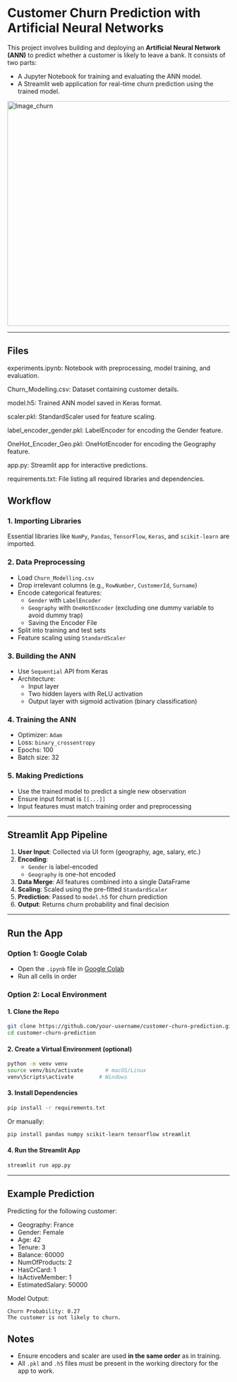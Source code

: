 # Customer Churn Prediction with Artificial Neural Networks

This project involves building and deploying an **Artificial Neural Network (ANN)** to predict whether a customer is likely to leave a bank. It consists of two parts:

- A Jupyter Notebook for training and evaluating the ANN model.
- A Streamlit web application for real-time churn prediction using the trained model.

 
<img width="509" alt="Image_churn" src="https://github.com/user-attachments/assets/4d6b7407-3185-4a43-b904-22656eebfaf5" />




---

## Files

experiments.ipynb: Notebook with preprocessing, model training, and evaluation.

Churn_Modelling.csv: Dataset containing customer details.

model.h5: Trained ANN model saved in Keras format.

scaler.pkl: StandardScaler used for feature scaling.

label_encoder_gender.pkl: LabelEncoder for encoding the Gender feature.

OneHot_Encoder_Geo.pkl: OneHotEncoder for encoding the Geography feature.

app.py: Streamlit app for interactive predictions.

requirements.txt: File listing all required libraries and dependencies.

## Workflow

### 1. Importing Libraries
Essential libraries like `NumPy`, `Pandas`, `TensorFlow`, `Keras`, and `scikit-learn` are imported.

### 2. Data Preprocessing
- Load `Churn_Modelling.csv`
- Drop irrelevant columns (e.g., `RowNumber`, `CustomerId`, `Surname`)
- Encode categorical features:
  - `Gender` with `LabelEncoder`
  - `Geography` with `OneHotEncoder` (excluding one dummy variable to avoid dummy trap)
  - Saving the Encoder File
- Split into training and test sets
- Feature scaling using `StandardScaler`

### 3. Building the ANN
- Use `Sequential` API from Keras
- Architecture:
  - Input layer
  - Two hidden layers with ReLU activation
  - Output layer with sigmoid activation (binary classification)

### 4. Training the ANN
- Optimizer: `Adam`
- Loss: `binary_crossentropy`
- Epochs: 100
- Batch size: 32


### 5. Making Predictions
- Use the trained model to predict a single new observation
- Ensure input format is `[[...]]`
- Input features must match training order and preprocessing

---

##  Streamlit App Pipeline

1. **User Input**: Collected via UI form (geography, age, salary, etc.)
2. **Encoding**:
   - `Gender` is label-encoded
   - `Geography` is one-hot encoded
3. **Data Merge**: All features combined into a single DataFrame
4. **Scaling**: Scaled using the pre-fitted `StandardScaler`
5. **Prediction**: Passed to `model.h5` for churn prediction
6. **Output**: Returns churn probability and final decision

---

## Run the App

### Option 1: Google Colab
- Open the `.ipynb` file in [Google Colab](https://colab.research.google.com)
- Run all cells in order

### Option 2: Local Environment

#### 1. Clone the Repo

```bash
git clone https://github.com/your-username/customer-churn-prediction.git
cd customer-churn-prediction
```

#### 2. Create a Virtual Environment (optional)

```bash
python -m venv venv
source venv/bin/activate       # macOS/Linux
venv\Scripts\activate        # Windows
```

#### 3. Install Dependencies

```bash
pip install -r requirements.txt
```

Or manually:

```bash
pip install pandas numpy scikit-learn tensorflow streamlit
```

#### 4. Run the Streamlit App

```bash
streamlit run app.py
```

---

##  Example Prediction

Predicting for the following customer:

- Geography: France
- Gender: Female
- Age: 42
- Tenure: 3
- Balance: 60000
- NumOfProducts: 2
- HasCrCard: 1
- IsActiveMember: 1
- EstimatedSalary: 50000

Model Output:
```
Churn Probability: 0.27
The customer is not likely to churn.
```



##  Notes

- Ensure encoders and scaler are used **in the same order** as in training.
- All `.pkl` and `.h5` files must be present in the working directory for the app to work.

